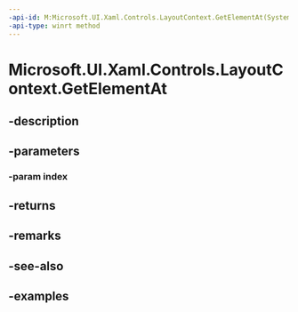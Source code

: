 ```yaml
---
-api-id: M:Microsoft.UI.Xaml.Controls.LayoutContext.GetElementAt(System.Int32)
-api-type: winrt method
---
```


<!-- Method syntax.
public UIElement LayoutContext.GetElementAt(Int32 index)
-->

# Microsoft.UI.Xaml.Controls.LayoutContext.GetElementAt

## -description

## -parameters
### -param index

## -returns

## -remarks

## -see-also

## -examples

